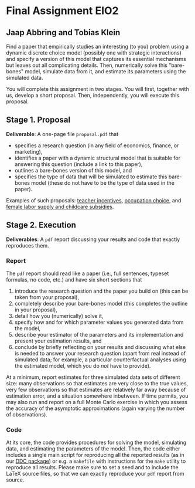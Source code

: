 # Final Assignment EIO2
## Jaap Abbring and Tobias Klein

Find a paper that empirically studies an interesting (to you) problem using a dynamic discrete choice model (possibly one with strategic interactions) and specify a version of this model that captures its essential mechanisms but leaves out all complicating details. Then, numerically solve this "bare-bones" model, simulate data from it, and estimate its parameters using the simulated data.

You will complete this assignment in two stages. You will first, together with us, develop a short proposal. Then, independently, you will execute this proposal.

## Stage 1. Proposal 

**Deliverable**: A one-page file `proposal.pdf` that 
- specifies a research question (in any field of economics, finance, or marketing), 
- identifies a paper with a dynamic structural model that is suitable for answering this question (include a link to this paper), 
- outlines a bare-bones version of this model, and 
- specifies the type of data that will be simulated to estimate this bare-bones model (these do not have to be the type of data used in the paper).

Examples of such proposals: [teacher incentives](examples/proposalTeachers.pdf), [occupation choice](examples/proposalOccupation.pdf), and [female labor supply and childcare subsidies](examples/proposalChildcare.pdf).

## Stage 2. Execution 

**Deliverables**: A `pdf` report discussing your results and code that exactly reproduces them. 

### Report
The `pdf` report should read like a paper (i.e., full sentences, typeset formulas, no code, etc.) and have six short sections that
1. introduce the research question and the paper you build on (this can be taken from your proposal),
2. completely describe your bare-bones model (this completes the outline in your proposal),
3. detail how you (numerically) solve it,
4. specify how and for which parameter values you generated data from the model, 
5. describe your estimator of the parameters and its implementation and present your estimation results, and
6. conclude by briefly reflecting on your results and discussing what else is needed to answer your research question (apart from real instead of simulated data; for example, a particular counterfactual analyses using the estimated model, which you do _not_ have to provide). 

At a minimum, report estimates for three simulated data sets of different size: many observations so that estimates are very close to the true values, very few observations so that estimates are relatively far away because of estimation error, and a situation somewhere inbetween. If time permits, you may also run and report on a full Monte Carlo exercise in which you assess the accuracy of the asymptotic approximations (again varying the number of observations).

### Code 
At its core, the code provides procedures for solving the model, simulating data, and estimating the parameters of the model. Then, the code either includes a single main script for reproducing all the reported results (as in our [DDC package](https://ddc.abbring.org)) or e.g. a `makefile` with instructions for the `make` utility to reproduce all results.  Please make sure to set a seed and to include the LaTeX source files, so that we can exactly reproduce your `pdf` report from source. 
